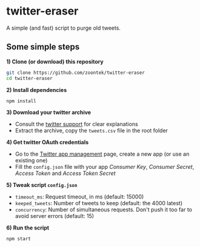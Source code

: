 # twitter-eraser
A simple (and fast) script to purge old tweets.

## Some simple steps

**1) Clone (or download) this repository**

```bash
git clone https://github.com/zoontek/twitter-eraser
cd twitter-eraser
```

**2) Install dependencies**

```bash
npm install
```

**3) Download your twitter archive**

- Consult the [twitter support](https://support.twitter.com/articles/20170160) for clear explanations
- Extract the archive, copy the `tweets.csv` file in the root folder

**4) Get twitter OAuth credentials**

- Go to the [Twitter app management](https://apps.twitter.com/) page, create a new app (or use an existing one)
- Fill the `config.json` file with your app *Consumer Key*, *Consumer Secret*, *Access Token* and *Access Token Secret*

**5) Tweak script `config.json`**

- `timeout_ms`: Request timeout, in ms (default: 15000)
- `keeped_tweets`: Number of tweets to keep (default: the 4000 latest)
- `concurrency`: Number of simultaneous requests. Don't push it too far to avoid server errors (default: 15)

**6) Run the script**

```bash
npm start
```
